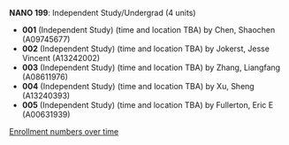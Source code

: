 **NANO 199**: Independent Study/Undergrad (4 units)

- **001** (Independent Study) (time and location TBA) by Chen, Shaochen (A09745677)
- **002** (Independent Study) (time and location TBA) by Jokerst, Jesse Vincent (A13242002)
- **003** (Independent Study) (time and location TBA) by Zhang, Liangfang (A08611976)
- **004** (Independent Study) (time and location TBA) by Xu, Sheng (A13240393)
- **005** (Independent Study) (time and location TBA) by Fullerton, Eric E (A00631939)

[Enrollment numbers over time](./NANO199.tsv)
